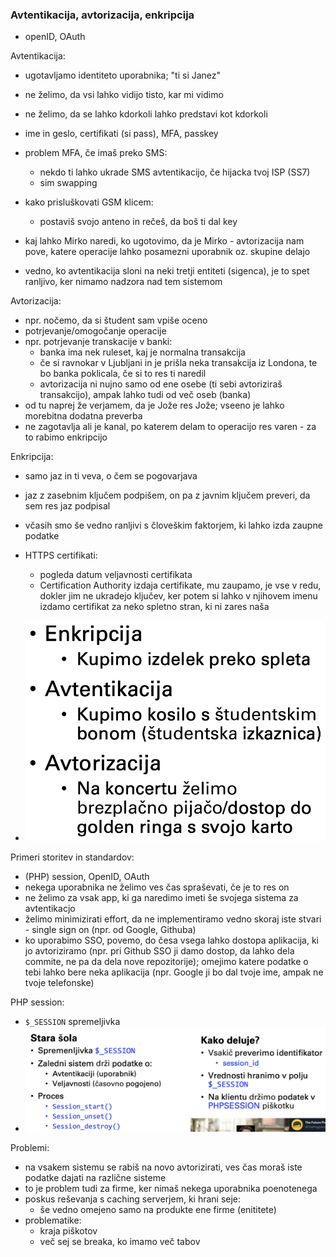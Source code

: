 ### Avtentikacija, avtorizacija, enkripcija

- openID, OAuth

Avtentikacija:
- ugotavljamo identiteto uporabnika; "ti si Janez"
- ne želimo, da vsi lahko vidijo tisto, kar mi vidimo
- ne želimo, da se lahko kdorkoli lahko predstavi kot kdorkoli
- ime in geslo, certifikati (si pass), MFA, passkey
- problem MFA, če imaš preko SMS:
	- nekdo ti lahko ukrade SMS avtentikacijo, če hijacka tvoj ISP (SS7)
	- sim swapping
- kako prisluškovati GSM klicem:
	- postaviš svojo anteno in rečeš, da boš ti dal key

- kaj lahko Mirko naredi, ko ugotovimo, da je Mirko - avtorizacija nam pove, katere operacije lahko posamezni uporabnik oz. skupine delajo
- vedno, ko avtentikacija sloni na neki tretji entiteti (sigenca), je to spet ranljivo, ker nimamo nadzora nad tem sistemom

Avtorizacija:
- npr. nočemo, da si študent sam vpiše oceno
- potrjevanje/omogočanje operacije
- npr. potrjevanje transkacije v banki:
	- banka ima nek ruleset, kaj je normalna transakcija
	- če si ravnokar v Ljubljani in je prišla neka transakcija iz Londona, te bo banka poklicala, če si to res ti naredil
	- avtorizacija ni nujno samo od ene osebe (ti sebi avtoriziraš transakcijo), ampak lahko tudi od več oseb (banka)
- od tu naprej že verjamem, da je Jože res Jože; vseeno je lahko morebitna dodatna preverba
- ne zagotavlja ali je kanal, po katerem delam to operacijo res varen - za to rabimo enkripcijo

Enkripcija:
- samo jaz in ti veva, o čem se pogovarjava
- jaz z zasebnim ključem podpišem, on pa z javnim ključem preveri, da sem res jaz podpisal
- včasih smo še vedno ranljivi s človeškim faktorjem, ki lahko izda zaupne podatke
- HTTPS certifikati:
	- pogleda datum veljavnosti certifikata
	- Certification Authority izdaja certifikate, mu zaupamo, je vse v redu, dokler jim ne ukradejo ključev, ker potem si lahko v njihovem imenu izdamo certifikat za neko spletno stran, ki ni zares naša

- ![300](../../Images3/Pasted%20image%2020250410090031.png)

Primeri storitev in standardov:
- (PHP) session, OpenID, OAuth
- nekega uporabnika ne želimo ves čas spraševati, če je to res on
- ne želimo za vsak app, ki ga naredimo imeti še svojega sistema za avtentikacjo
- želimo minimizirati effort, da ne implementiramo vedno skoraj iste stvari - single sign on (npr. od Google, Githuba)
- ko uporabimo SSO, povemo, do česa vsega lahko dostopa aplikacija, ki jo avtoriziramo (npr. pri Github SSO ji damo dostop, da lahko dela commite, ne pa da dela nove repozitorije); omejimo katere podatke o tebi lahko bere neka aplikacija (npr. Google ji bo dal tvoje ime, ampak ne tvoje telefonske)

PHP session:
- `$_SESSION` spremeljivka
- ![500](../../Images3/Pasted%20image%2020250410091212.png)

Problemi:
- na vsakem sistemu se rabiš na novo avtorizirati, ves čas moraš iste podatke dajati na različne sisteme
- to je problem tudi za firme, ker nimaš nekega uporabnika poenotenega
- poskus reševanja s caching serverjem, ki hrani seje:
	- še vedno omejeno samo na produkte ene firme (enititete)
- problematike:
	- kraja piškotov
	- več sej se breaka, ko imamo več tabov